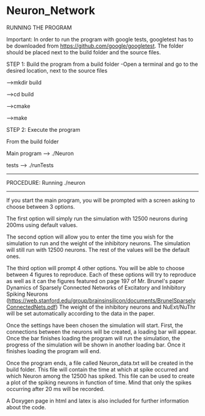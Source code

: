# Neuron_Network

RUNNING THE PROGRAM

Important: In order to run the program with google tests, googletest has to be downloaded from
https://github.com/google/googletest. The folder should be placed next to the build folder and
the source files.

STEP 1: Build the program from a build folder
-Open a terminal and go to the desired location, next to the source files

-->mkdir build

-->cd build

-->cmake <Path to the src folder>

-->make

STEP 2: Execute the program

From the build folder

Main program  --> ./Neuron

tests --> ./runTests



- - - - - - - - - - - - - - - - - - - - - - - - - - - - - - - - - - - - - - -
   PROCEDURE: Running ./neuron
- - - - - - - - - - - - - - - - - - - - - - - - - - - - - - - - - - - - - -

If you start the main program, you will be prompted with a screen asking to choose between 3 options.

The first option will simply run the simulation with 12500 neurons during 200ms using default values.

The second option will allow you to enter the time you wish for the simulation to run and the weight
of the inhibitory neurons. The simulation will still run with 12500 neurons. The rest of the values
will be the default ones.

The third option will prompt 4 other options. You will be able to choose between 4 figures to
reproduce. Each of these options will try to reproduce as well as it can the figures featured on page
197 of Mr. Brunel's paper Dynamics of Sparsely Connected Networks of Excitatory and Inhibitory Spiking
Neurons (https://web.stanford.edu/group/brainsinsilicon/documents/BrunelSparselyConnectedNets.pdf)
The weight of the inhibitory neurons and NuExt/NuThr will be set automatically according to the data in
the paper.

Once the settings have been chosen the simulation will start. First, the connections between the neurons
will be created, a loading bar will appear. Once the bar finishes loading the program will run the
simulation, the progress of the simulation will be shown in another loading bar. Once it finishes loading
the program will end.

Once the program ends, a file called Neuron_data.txt will be created in the build folder. This file will
contain the time at which at spike occurred and which Neuron among the 12500 has spiked. This file can be
used to create a plot of the spiking neurons in function of time. Mind that only the spikes occurring after
20 ms will be recorded.

A Doxygen page in html and latex is also included for further information about the code.
